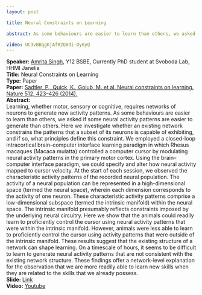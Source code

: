 ```yaml
---
layout: post

title: Neural Constraints on Learning

abstract: As some behaviours are easier to learn than others, we asked if some neural activity patterns are easier to generate than others 

video: UC3vBBqgKjAfRZQ0di-Oy6yQ
---
```

**Speaker:** <a href="https://www.janelia.org/people/amrita-singh" target="_blank">Amrita Singh</a>, Y12 BSBE, Currently PhD student at Svoboda Lab, HHMI Janelia <br>
**Title:** Neural Constraints on Learning <br>
**Type:** Paper <br>
**Paper:** <a href="https://www.nature.com/articles/nature13665" target="_blank">Sadtler, P., Quick, K., Golub, M. et al. Neural constraints on learning. Nature 512, 423–426 (2014).</a> <br>
**Abstract:** 
<br>Learning, whether motor, sensory or cognitive, requires networks of neurons to generate new activity patterns. As some behaviours are easier to learn than others, we asked if some neural activity patterns are easier to generate than others. Here we investigate whether an existing network constrains the patterns that a subset of its neurons is capable of exhibiting, and if so, what principles define this constraint. We employed a closed-loop intracortical brain–computer interface learning paradigm in which Rhesus macaques (Macaca mulatta) controlled a computer cursor by modulating neural activity patterns in the primary motor cortex. Using the brain–computer interface paradigm, we could specify and alter how neural activity mapped to cursor velocity. At the start of each session, we observed the characteristic activity patterns of the recorded neural population. The activity of a neural population can be represented in a high-dimensional space (termed the neural space), wherein each dimension corresponds to the activity of one neuron. These characteristic activity patterns comprise a low-dimensional subspace (termed the intrinsic manifold) within the neural space. The intrinsic manifold presumably reflects constraints imposed by the underlying neural circuitry. Here we show that the animals could readily learn to proficiently control the cursor using neural activity patterns that were within the intrinsic manifold. However, animals were less able to learn to proficiently control the cursor using activity patterns that were outside of the intrinsic manifold. These results suggest that the existing structure of a network can shape learning. On a timescale of hours, it seems to be difficult to learn to generate neural activity patterns that are not consistent with the existing network structure. These findings offer a network-level explanation for the observation that we are more readily able to learn new skills when they are related to the skills that we already possess.<br>
**Slide:** <a href="https://drive.google.com/file/d/15JQI8pjl-ijCis8MsllRh7nivTB4qU6I/view?usp=sharing" target="_blank">Link</a><br>
**Video:** <a href="https://youtu.be/5WJTBwUqf0s" target="_blank">Youtube</a><br>